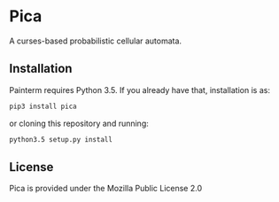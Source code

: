 Pica
====

A curses-based probabilistic cellular automata.

Installation
------------

Painterm requires Python 3.5. If you already have that, installation is as:
```sh
pip3 install pica
```

or cloning this repository and running:
```sh
python3.5 setup.py install
```

License
-------
Pica is provided under the Mozilla Public License 2.0
